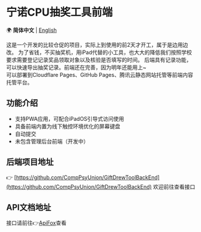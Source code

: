 # 宁诺CPU抽奖工具前端
🌍 **简体中文** | [English](/README_en.md)

这是一个开发的比较仓促的项目，实际上到使用的前2天才开工，属于是边用边改。
为了省钱，不买抽奖机，用iPad代替的小工具，也大大的降低我们按照学校要求需要登记记录奖品领取对象以及核验是否填写的时间。
后端具有记录功能，可以快速导出抽奖记录。前端还在完善，因为明年还能用上~  
可以部署到Cloudflare Pages、GitHub Pages、腾讯云静态网站托管等前端内容托管平台。

## 功能介绍
- 支持PWA应用，可配合iPadOS引导式访问使用
- 具备前端内置为线下触控环境优化的屏幕键盘
- 自动提交
- 未包含管理后台前端（开发中）

## 后端项目地址
👉 [https://github.com/CompPsyUnion/GiftDrewToolBackEnd](https://github.com/CompPsyUnion/GiftDrewToolBackEnd)
欢迎前往查看接口

## API文档地址
接口请前往👉[ApiFox](https://app.apifox.com/project/5639349)查看
